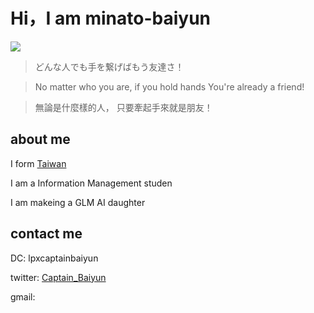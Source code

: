 # Hi，I am minato-baiyun


<img src="https://skillicons.dev/icons?i=discord,twitter,vscode,postman,github,git,sqlite,selenium,py,nodejs,md,html,js,css,c," />

> どんな人でも手を繋げばもう友達さ！

> No matter who you are, if you hold hands You're already a friend!

> 無論是什麼樣的人， 只要牽起手來就是朋友！


## about me

I form [Taiwan](https://en.wikipedia.org/wiki/Geography_of_Taiwan)

I am a Information Management studen

I am makeing a GLM AI daughter

## contact me

DC: lpxcaptainbaiyun

twitter: [Captain_Baiyun](https://twitter.com/Captain_Baiyun)

gmail:
